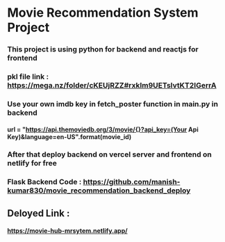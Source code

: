 # Movie Recommendation System Project

### This  project is using python for backend and reactjs for frontend

### pkl file link : https://mega.nz/folder/cKEUjRZZ#rxkIm9UETslvtKT2IGerrA

### Use your own imdb key in fetch_poster function in main.py in backend

#### url = "https://api.themoviedb.org/3/movie/{}?api_key=(Your Api Key)&language=en-US".format(movie_id)

### After that deploy backend on vercel server and frontend on netlify for free

### Flask Backend Code : https://github.com/manish-kumar830/movie_recommendation_backend_deploy

## Deloyed Link :

#### https://movie-hub-mrsytem.netlify.app/
